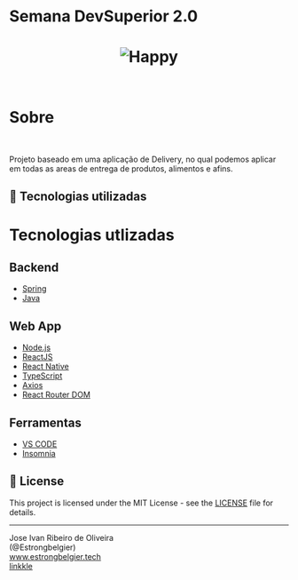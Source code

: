 # Semana DevSuperior 2.0

<h1 align="center">
    <img alt="Happy" title="DevSuperior" src="https://media-exp1.licdn.com/dms/image/C4D0BAQGUt09G4Yx2hQ/company-logo_200_200/0/1604526268947?e=2159024400&v=beta&t=GtnvvWiNpz9ahfE38NZeiZLIAhO1c9MQfnejxMGJaVw" />
</h1>

</br>

<h1>Sobre</h1>

</br>
<p>Projeto baseado em uma aplicação de Delivery, no qual podemos aplicar em todas as areas de entrega de produtos, alimentos e afins.</p>

## 🚀 Tecnologias utilizadas

<h1>Tecnologias utlizadas</h1>

<h2>Backend</h2>

- [Spring](https://spring.io/)
- [Java](https://www.java.com/pt-BR/)

<h2>Web App</h2>
  
- [Node.js](https://nodejs.org/en/)
- [ReactJS](https://reactjs.org/)
- [React Native](https://reactnative.dev/)
- [TypeScript](https://www.typescriptlang.org/)
- [Axios](https://github.com/axios/axios)
- [React Router DOM](https://reacttraining.com/react-router/)

<h2>Ferramentas</h2>

- [VS CODE](https://code.visualstudio.com/)
- [Insomnia](https://insomnia.rest/)

## 📝 License

This project is licensed under the MIT License - see the [LICENSE](LICENSE) file for details.

---

Jose Ivan Ribeiro de Oliveira </br> (@Estrongbelgier) </br>
www.estrongbelgier.tech
</br>
[linkkle](https://linkkle.com/estrongbelgier)
